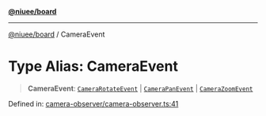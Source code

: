 [**@niuee/board**](../README.md)

***

[@niuee/board](../globals.md) / CameraEvent

# Type Alias: CameraEvent

> **CameraEvent**: [`CameraRotateEvent`](CameraRotateEvent.md) \| [`CameraPanEvent`](CameraPanEvent.md) \| [`CameraZoomEvent`](CameraZoomEvent.md)

Defined in: [camera-observer/camera-observer.ts:41](https://github.com/niuee/board/blob/cc09a87e934160adef876c4e11d51fd97e78653d/src/camera-observer/camera-observer.ts#L41)
